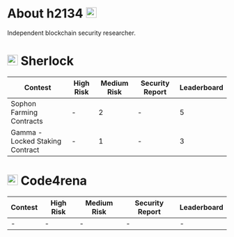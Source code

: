 # About h2134  <img src="https://avatars.githubusercontent.com/u/169348989?v=4" width="24">
Independent blockchain security researcher.

# <img src="https://audits.sherlock.xyz/_next/static/media/sherlock_logo.bf519c9e.svg" width="24">  Sherlock
|  Contest  |  High Risk  |  Medium Risk  |  Security Report  |  Leaderboard  |
|-----------|-------------|---------------|-------------------|---------------|
| Sophon Farming Contracts | - | 2 | - | 5 |
| Gamma - Locked Staking Contract | - | 1 | - | 3 |


# <img src="https://code4rena.com/images/c4-logo-icon.svg" width="24">  Code4rena
|  Contest  |  High Risk  |  Medium Risk  |  Security Report  |  Leaderboard  |
|-----------|-------------|---------------|-------------------|---------------|
| - | - | - | - | - |
